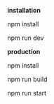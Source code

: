 **installation**

npm install

npm run dev

**production**

npm install

npm run build

npm run start